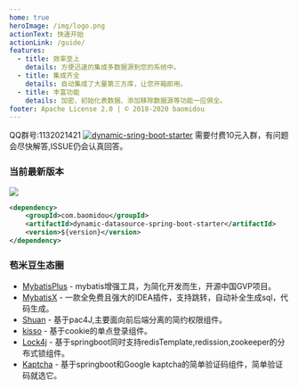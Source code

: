 ```yaml
---
home: true
heroImage: /img/logo.png
actionText: 快速开始
actionLink: /guide/
features:
  - title: 效率至上
    details: 方便迅速的集成多数据源到您的系统中。
  - title: 集成齐全
    details: 自动集成了大量第三方库，让您开箱即用。
  - title: 丰富功能
    details: 加密、初始化表数据、添加移除数据源等功能一应俱全。
footer: Apache License 2.0 | © 2018-2020 baomidou
---
```


QQ群号:1132021421 <a target="_blank" href="//shang.qq.com/wpa/qunwpa?idkey=ded31006508b57d2d732c81266dd2c26e33283f84464e2c294309d90b9674992"><img border="0" src="//pub.idqqimg.com/wpa/images/group.png" alt="dynamic-sring-boot-starter" title="dynamic-sring-boot-starter"></a> 需要付费10元入群，有问题会尽快解答,ISSUE仍会认真回答。 

### 当前最新版本 <a href="http://mvnrepository.com/artifact/com.baomidou/dynamic-datasource-spring-boot-starter" target="_blank">
<img src="https://img.shields.io/maven-central/v/com.baomidou/dynamic-datasource-spring-boot-starter.svg" ></a>

```xml
<dependency>
    <groupId>com.baomidou</groupId>
    <artifactId>dynamic-datasource-spring-boot-starter</artifactId>
    <version>${version}</version>
</dependency>
```

### 苞米豆生态圈

- [MybatisPlus](https://mybatis.plus) - mybatis增强工具，为简化开发而生，开源中国GVP项目。
- [MybatisX](https://github.com/baomidou/MybatisX) - 一款全免费且强大的IDEA插件，支持跳转，自动补全生成sql，代码生成。
- [Shuan](https://gitee.com/baomidou/shaun) - 基于pac4J,主要面向前后端分离的简约权限组件。
- [kisso](https://github.com/baomidou/kisso) - 基于cookie的单点登录组件。
- [Lock4j](https://gitee.com/baomidou/lock4j-spring-boot-starter) - 基于springboot同时支持redisTemplate,redission,zookeeper的分布式锁组件。
- [Kaptcha](https://gitee.com/baomidou/kaptcha-spring-boot-starter) - 基于springboot和Google kaptcha的简单验证码组件，简单验证码就选它。
